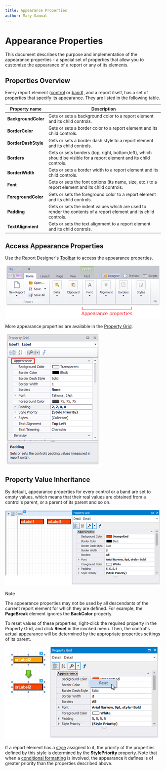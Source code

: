 ```yaml
---
title: Appearance Properties
author: Mary Sammal
---
```

# Appearance Properties

This document describes the purpose and implementation of the appearance properties - a special set of properties that allow you to customize the appearance of a report or any of its elements.

## Properties Overview

Every report element ([control](..\use-report-elements.md) or [band](..\introduction-to-banded-reports.md)), and a report itself, has a set of properties that specify its appearance. They are listed in the following table.

| Property name | Description |
|---|---|
| **BackgroundColor** | Gets or sets a background color to a report element and its child controls. |
| **BorderColor** | Gets or sets a border color to a report element and its child controls. |
| **BorderDashStyle** | Gets or sets a border dash style to a report element and its child controls. |
| **Borders** | Gets or sets borders (top, right, bottom,left), which should be visible for a report element and its child controls. |
| **BorderWidth** | Gets or sets a border width to a report element and its child controls. |
| **Font** | Gets or sets the font options (its name, size, etc.) to a report element and its child controls. |
| **ForegroundColor** | Gets or sets the foreground color to a report element and its child controls. |
| **Padding** | Gets or sets the indent values which are used to render the contents of a report element and its child controls. |
| **TextAlignment** | Gets or sets the text alignment to a report element and its child controls. |

## Access Appearance Properties

Use the Report Designer's [Toolbar](..\report-designer-tools\toolbar.md) to access the appearance properties.

![eurd-win-appearance-properties-on-toolbar](../../../../images/eurd-win-appearance-properties-on-toolbar.png)

More appearance properties are available in the [Property Grid](..\report-designer-tools\ui-panels\property-grid.md).

![eurd-win-appearance-properties-in-property-grid](../../../../images/eurd-win-appearance-properties-in-property-grid.png)



## Property Value Inheritance

By default, appearance properties for every control or a band are set to empty values, which means that their real values are obtained from a control's parent, or a parent of its parent and so on.

![AppearanceProperties_0](../../../../images/eurd-win-appearance-properties.png)

> [!NOTE]
> The appearance properties may not be used by all descendants of the current report element for which they are defined. For example, the **PageBreak** element ignores the **BackColor** property.

To reset values of these properties, right-click the required property in the Property Grid, and click **Reset** in the invoked menu. Then, the control's actual appearance will be determined by the appropriate properties settings of its parent.

![AppearanceProperties_1](../../../../images/eurd-win-appearance-properties-reset.png)

If a report element has a [style](report-visual-styles.md) assigned to it, the priority of the properties defined by this style is determined by the **StylePriority** property. Note that when a [conditional formatting](..\shape-report-data\shape-data-expression-bindings\conditionally-change-a-control-appearance.md) is involved, the appearance it defines is of greater priority than the properties described above.
